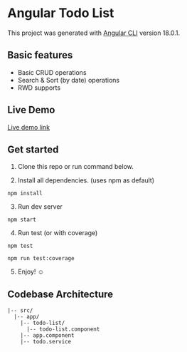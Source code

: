# Angular Todo List

This project was generated with [Angular CLI](https://github.com/angular/angular-cli) version 18.0.1.

## Basic features

- Basic CRUD operations
- Search & Sort (by date) operations
- RWD supports

## Live Demo

[Live demo link](https://eyvindove.github.io/angular-todo-list/)

## Get started

1. Clone this repo or run command below.

2. Install all dependencies. (uses npm as default)

```
npm install
```

3. Run dev server

```
npm start
```

4. Run test (or with coverage)

```
npm test

npm run test:coverage
```

5. Enjoy! ☺

## Codebase Architecture

```
|-- src/
  |-- app/
    |-- todo-list/
      |-- todo-list.component
    |-- app.component
    |-- todo.service
```
